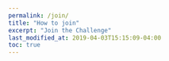 ```yaml
---
permalink: /join/
title: "How to join"
excerpt: "Join the Challenge"
last_modified_at: 2019-04-03T15:15:09-04:00
toc: true
---
```

